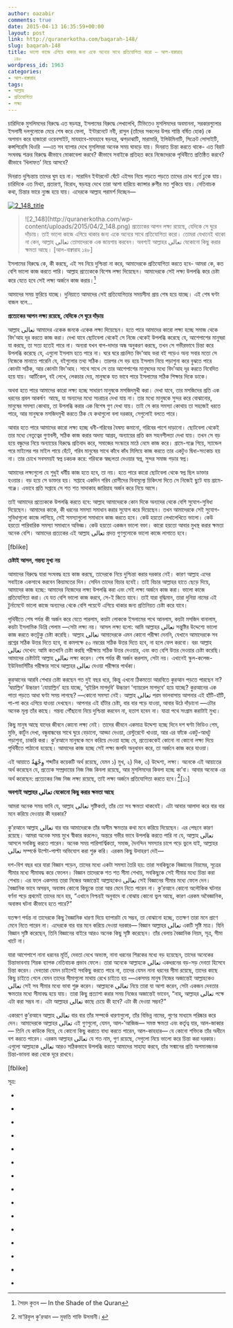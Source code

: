 ```yaml
---
author: oazabir
comments: true
date: 2015-04-13 16:35:59+00:00
layout: post
link: http://quranerkotha.com/baqarah-148/
slug: baqarah-148
title: ভালো কাজে এগিয়ে থাকার জন্য একে অন্যের সাথে প্রতিযোগিতা করো — আল-বাক্বারাহ
  ১৪৮
wordpress_id: 1963
categories:
- আল-বাক্বারাহ
tags:
- আল্লাহ
- প্রতিযোগিতা
- লক্ষ্য
---
```


চারিদিকে মুসলিমদের বিরুদ্ধে এত ষড়যন্ত্র, ইসলামের বিরুদ্ধে লেখালেখি, টিভিতেও মুসলিমদের অবমাননা, সরকারগুলোর ইসলামী দলগুলোকে মেরে শেষ করে ফেলা,  ইন্টারনেটে নবী, রাসুল (তাঁদের সকলের উপর শান্তি বর্ষিত হোক) কে অপমান করে হাজারো ওয়েবসাইট, মাযহাবে-মাযহাবে ষড়যন্ত্র, ঝগড়াঝাটি, মারামারি, ইলিউমিনাটি, সিক্রেট সোসাইটি, কন্সপিরেসি থিওরি  —এত সব ব্যাপার দেখে মুসলিমরা অনেক সময় ঘাবড়ে যায়। দিনরাত চিন্তা করতে থাকে- এত বিরাট সংঘবদ্ধ শত্রুর বিরুদ্ধে কীভাবে মোকাবেলা করবে? কীভাবে সবাইকে প্রতিহত করে নিজেদেরকে পৃথিবীতে প্রতিষ্ঠিত করবে? কীভাবে ‘খিলাফত’ নিয়ে আসবে?

দিনরাত দুশ্চিন্তায় তাদের ঘুম হয় না। সারাদিন ইন্টারনেট ঘেঁটে এইসব নিয়ে পড়তে পড়তে তাদের চোখ গর্তে ঢুকে যায়। চারিদিকে এত মিথ্যা, প্রতারণা, বিরোধ, ষড়যন্ত্র দেখে তারা আশা হারিয়ে ক্যান্সার রুগীর মত শুকিয়ে যায়। নেতিবাচক কথা, চিন্তার ভারে ন্যুব্জ হয়ে যায়। এদেরকে আল্লাহ পরামর্শ দিচ্ছেন—

[![2_148_title](http://quranerkotha.com/wp-content/uploads/2015/04/2_148_title.png)](http://quranerkotha.com/wp-content/uploads/2015/04/2_148_title.png)


<blockquote>![2_148](http://quranerkotha.com/wp-content/uploads/2015/04/2_148.png)
প্রত্যেকের আপন লক্ষ্য রয়েছে, যেদিকে সে ঘুরে দাঁড়ায়। তাই ভালো কাজে এগিয়ে থাকার জন্য একে অন্যের সাথে প্রতিযোগিতা করো। তোমরা যেখানেই থাকো না কেন, আল্লাহ تعالى তোমাদেরকে এক জায়গায় করবেন। অবশ্যই আল্লাহর تعالى যেকোনো কিছু করার ক্ষমতা আছে। [আল-বাক্বারাহ ১৪৮]</blockquote>


ইসলামের বিরুদ্ধে কে, কী করছে, এই সব নিয়ে দুশ্চিন্তা না করে, আমাদেরকে প্রতিযোগিতা করতে হবে- আমরা কে, কত বেশি ভালো কাজ করতে পারি। আল্লাহ প্রত্যেককে বিশেষ লক্ষ্য দিয়েছেন। আমাদেরকে সেই লক্ষ্য উপলব্ধি করে চেষ্টা করে যেতে হবে সেই লক্ষ্য অর্জনে কাজ করার।[^৬]
[^২]: এর জন্য দিনের পর দিন বসে থাকলে হবে না, প্রতি মুহূর্তে প্রতিযোগিতা করতে হবে। আল্লাহ تعالى আমাদেরকে ভালো কাজে দ্রুত চেষ্টা করার জন্য তাগাদা দিয়েছেন। বসে বসে সময় নষ্ট করলে আল্লাহর تعالى প্রতি অবাধ্যতা দেখানো হবে। আমাদের উপর থেকে আল্লাহর تعالى দেওয়া সময়ের বরকত চলে যাবে।
[^^৪]: 
আমাদের সময় ফুরিয়ে যাচ্ছে। দুনিয়াতে আমাদের সেই প্রতিযোগিতার সময়সীমা প্রায় শেষ হয়ে যাচ্ছে। এই শেষ ঘণ্টা বাজল বলে...<!-- more -->

**প্রত্যেকের আপন লক্ষ্য রয়েছে, যেদিকে সে ঘুরে দাঁড়ায়**

আল্লাহ تعالى আমাদের একেক জনকে একেক লক্ষ্য দিয়েছেন। হতে পারে আমাদের কারো লক্ষ্য হচ্ছে সমাজ থেকে বিদ’আহ দূর করতে কাজ করা। দেখা যাবে ছোটবেলা থেকেই সে নিজে থেকেই উপলব্ধি করেছে যে, আশেপাশের মানুষরা যা করছে, তা সত্য হতেই পারে না। অন্যরা যখন বাপ-দাদার অন্ধ অনুকরণ করছে, তখন সে গভীরভাবে চিন্তা করে উপলব্ধি করেছে যে, এগুলো ইসলাম হতে পারে না। ঘরে ঘরে প্রচলিত বিদ’আহ ভরা বই পড়েও অন্য সবার মতো সে নিজেকে মানাতে পারেনি যে, বইগুলোর তথ্য সঠিক। তারপর সে বড় হয়ে ইসলাম নিয়ে পড়াশুনা করে বুঝতে পারে কোনটা সঠিক, আর কোনটা বিদ’আহ। সাথে সাথে সে তার আশেপাশের মানুষদের মধ্যে বিদ’আহ দূর করতে নিবেদিত হয়ে যায়। আর্টিকেল, বই লেখে, লেকচার দেয়, মানুষকে যত ভাবে পারে ইসলামের সঠিক শিক্ষার দিকে ডাকে।

অথবা হতে পারে আমাদের কারো লক্ষ্য হচ্ছে সাধারণ মানুষকে মসজিদমুখী করা। দেখা যাবে, তার মসজিদের প্রতি এক ধরনের প্রবল আকর্ষণ  আছে, যা অন্যদের মধ্যে সচরাচর দেখা যায় না। তার মধ্যে মানুষকে সুন্দর করে বোঝানোর, মানুষের সমস্যা কোথায়, তা উপলব্ধি করার এক বিশেষ গুণ দেখা যায়। তাই সে কার সমস্যা কোথায় তা সহজেই ধরতে পারে, আর মানুষকে মসজিদমুখী করতে ঠিক যে কথাগুলো বলা দরকার, সেগুলোই বলতে পারে।

আবার হতে পারে আমাদের কারো লক্ষ্য হচ্ছে ধনী-গরিবের বৈষম্য কমানো, গরিবের পাশে দাড়ানো। ছোটবেলা থেকেই তার মধ্যে নেতৃত্বের গুণাবলী, সঠিক কাজ করার অদম্য আগ্রহ, অন্যায়ের প্রতি কম সহনশীলতা দেখা যায়। তখন সে বড় হয়ে বন্ধুদের নিয়ে অন্যায়ের বিরুদ্ধে প্রতিবাদ করে, সমাজের সংস্কারে মাঠে নেমে কাজ করে। গ্রামে-গঞ্জে গিয়ে, স্যান্ডেল পরে মাইলের পর মাইল পায়ে হেঁটে, গরিব মানুষের সাথে কাঁধে কাঁধ মিলিয়ে কাজ করতে তার একটুও দ্বিধা-সংকোচ হয় না। তার চোখে সবসময়ই স্বপ্ন চকচক করে: গরিবকে স্বচ্ছলতা দেওয়ার স্বপ্ন, সুন্দর সমাজ গড়ার স্বপ্ন।

আমাদের লক্ষ্যগুলো যে শুধুই ধর্মীয় কাজ হতে হবে, তা নয়। হতে পারে কারো ছোটবেলা থেকে স্বপ্ন ছিল ডাক্তার হওয়ার। বড় হয়ে সে ডাক্তার হয়। সপ্তাহে একদিন গরিব রোগীদের বিনামূল্যে চিকিৎসা দিতে সে নিজেই ছুটে যায় গ্রামে-গঞ্জে। এভাবে প্রতি সপ্তাহে সে শত শত সাদাকাহ জারিয়াহ অর্জন করে নিয়ে আসে।

তাই আমাদের প্রত্যেককে উপলব্ধি করতে হবে: আল্লাহ আমাদেরকে কোন দিকে অন্যদের থেকে বেশি সুযোগ-সুবিধা দিয়েছেন। আমাদের কাকে, কী ধরনের সমস্যা সমাধান করার সুযোগ করে দিয়েছেন। তখন আমাদেরকে সেই সুযোগ-সুবিধাগুলো কাজে লাগিয়ে, সেই সমস্যাগুলো সমাধানে কাজ করতে হবে। কেউ হয়তো লেখালেখিতে ভালো। কেউ হয়তো পারিবারিক সমস্যা সমাধানে অভিজ্ঞ। কেউ হয়তো একজন ভালো বক্তা। কারো হয়তো আবার মুখস্থ করার ক্ষমতা অনেক বেশি। আমাদের প্রত্যকের এই আল্লাহ تعالى প্রদত্ত গুণগুলোকে ভালো কাজে লাগাতে হবে।

[fblike]

**চেষ্টাই আসল, গন্তব্য মুখ্য নয়**

আমাদের বিরুদ্ধে যারা সংঘবদ্ধ হয়ে কাজ করছে, তাদেরকে নিয়ে দুশ্চিন্তা করার দরকার নেই। কারণ আল্লাহ এদের সবাইকে একসাথে করবেন কিয়ামতের দিন। সেদিন তাদের বিচার হবেই। তাই বিচার আল্লাহর হাতে ছেড়ে দিয়ে, আমাদের কাজ হচ্ছে: আমাদের নিজেদের লক্ষ্য উপলব্ধি করা এবং সেই লক্ষ্য অর্জনে কাজ করা। ভালো কাজে প্রতিযোগিতা করা। যে যত বেশি ভালো কাজ করবে, সে-ই জিতে যাবে। তাই যারা বুদ্ধিমান, তারা দুনিয়া নামের এই টুর্নামেন্টে ভালো কাজে অন্যদের থেকে বেশি পয়েন্টে এগিয়ে থাকার জন্য প্রতিনিয়ত চেষ্টা করে যাবে।

পৃথিবীতে শেষ পর্যন্ত কী অর্জন করে যেতে পারলাম, কয়টা লোককে ইসলামের পথে আনলাম, কয়টা মসজিদ বানালাম, কয়টা ইসলামিক ডিগ্রি পেলাম —সেটা লক্ষ্য নয়। আসল লক্ষ্য হলো: আমি আল্লাহর تعالى সন্তুষ্টির উদ্দেশ্যে ভালো কাজ করতে কতটুকু চেষ্টা করেছি। আল্লাহ تعالى আমাদেরকে এমন কোনো পরীক্ষা দেননি, যেখানে আমাদেরকে সব প্রশ্নের সঠিক উত্তর দিতে হবে, বা কমপক্ষে ৫০ নম্বরের সঠিক উত্তর দিতে হবে, না হলে ফেল করবো। বরং আল্লাহ تعالى দেখেন: আমি কতখানি চেষ্টা করছি পরীক্ষায় সঠিক উত্তর দেওয়ার, এবং কত বেশি উত্তর দেওয়ার চেষ্টা করেছি। আমাদের চেষ্টাটাই আল্লাহ تعالى লক্ষ্য করেন। শেষ পর্যন্ত কী অর্জন করলাম, সেটা নয়। এখানেই স্কুল-কলেজ-ইউনিভার্সিটির পরীক্ষার সাথে আল্লাহর تعالى দেওয়া পরীক্ষার পার্থক্য।
[^^১]: 
কুরআনের আরবি শেখার চেষ্টা করছেন গত দুই বছর ধরে, কিন্তু এখনো ঠিকমতো আরবিতে কুরআন পড়তে পারছেন না? ‘দ্বয়াল্লিন’ উচ্চারণ ‘যোয়াল্লিন’ হয়ে যাচ্ছে, ‘গ্বইরিল মাগদুবি’ উচ্চারণ ‘গ্যায়রেল মাগদুবে’ হয়ে যাচ্ছে? কুরআনের এক পাতা পড়তে আধা ঘণ্টা সময় লাগছে? —কোনো সমস্যা নেই। আল্লাহ تعالى পরম ভালবাসায় আপনার এই হাঁটি-হাঁটি, পা-পা করে এগিয়ে যাওয়া দেখছেন। আপনার এই হাঁটার চেষ্টা, বার বার পড়ে যাওয়া, আবার উঠে দাঁড়ানো —এটার অনেক মূল্য তাঁর কাছে। গন্তব্য পৌঁছানো নিয়ে দুশ্চিন্তা করবেন না, হতাশ হবেন না। যাত্রা পথে সংগ্রাম করাটাই মুখ্য।
[^^১]: 
কিছু মানুষ আছে যাদের জীবনে কোনো লক্ষ্য নেই। তাদের জীবনে একমাত্র উদ্দেশ্য হচ্ছে দিনে দশ ঘণ্টা ভিডিও গেম, মুভি, কার্টুন দেখা, বন্ধুবান্ধবের সাথে ঘুরে বেড়ানো, আড্ডা দেওয়া, রেস্টুরেন্টে খাওয়া, আর এর ফাঁকে একটু-আধটু পড়াশুনা, চাকরি করা। কু’রআনে মানুষকে মনে করিয়ে দেওয়া হচ্ছে যে, প্রত্যেককেই কোনো না কোনো লক্ষ্য দিয়ে পৃথিবীতে পাঠানো হয়েছে। আমাদের কাজ হচ্ছে সেই লক্ষ্য জলদি অনুধাবন করে, তা অর্জনে কাজ করে যাওয়া।
[^^১]: 
এই আয়াতে وِجْهَةٌ শব্দটির কয়েকটি অর্থ রয়েছে, যেমন ১) মুখ, ২) দিক, ৩) উদ্দেশ্য, লক্ষ্য। অনেকে এই আয়াতের অর্থ করেছেন যে, প্রত্যেক সম্প্রদায়ের নিজ নিজ কিবলা রয়েছে, আর মুসলিমদের কিবলা হচ্ছে কা’বা। আবার অনেকে এর অর্থ করেছেন: প্রত্যেকের নিজ নিজ লক্ষ্য রয়েছে, তাই লক্ষ্য অর্জনে প্রতিযোগিতা করতে হবে।[^৪][১১]
[^১৪]: আল্লাহই জানেন: কোন প্রেক্ষাপটে কোন অর্থ সঠিক।

**অবশ্যই আল্লাহর تعالى যেকোনো কিছু করার ক্ষমতা আছে**

আমরা অনেক সময় ভাবি যে, আল্লাহ تعالى সৃষ্টিকর্তা, তাঁর তো সব ক্ষমতা থাকবেই। এটা আবার আলাদা করে বার বার মনে করিয়ে দেওয়ার কী দরকার?

কু’রআনে আল্লাহ تعالى বার বার আমাদেরকে তাঁর অসীম ক্ষমতার কথা মনে করিয়ে দিয়েছেন। এর পেছনে কারণ রয়েছে। আমরা অনেক সময় মুখে স্বীকার করলেও, অন্তরে গভীর ভাবে উপলব্ধি করতে পারি না যে, আল্লাহ تعالى আসলে সবকিছু করতে পারেন। অনেক সময় পারিপার্শ্বিকতা, সমাজ, দৈনন্দিন সমস্যার চাপে পড়ে ভুলে যাই, আল্লাহর تعالى সম্পর্কে উল্টো-পাল্টা অভিযোগ করা শুরু করি। এরকম কিছু উদাহরণ দেই—

দশ-বিশ বছর ধরে যারা বিজ্ঞান পড়েন, তাদের মধ্যে একটা সমস্যা তৈরি হয়: তারা সবকিছুকে বিজ্ঞানের নিয়মের, সূত্রের সীমার মধ্যে সীমাবদ্ধ করে ফেলেন। বিজ্ঞান তাদেরকে শত শত সীমা শেখায়, সবকিছুকে সেই সীমার মধ্যে চিন্তা করা শেখায়। এর ফলে একসময় তারা নিজের অজান্তেই আল্লাহকেও تعالى সেই বিজ্ঞানের সীমার মধ্যে ফেলে দেন। বৈজ্ঞানিক ভাবে অসম্ভব, অবাস্তব কোনো কিছুকে তারা আর মেনে নিতে পারেন না। কু’রআনে কোনো অলৌকিক ঘটনার বর্ণনা পড়ে প্রথমেই তাদের মনে হয়, “এখানে নিশ্চয়ই অনুবাদে বা বোঝায় কোনো ভুল আছে, কারণ এরকম অবৈজ্ঞানিক, অবাস্তব ঘটনা কীভাবে হতে পারে?”

যতক্ষণ পর্যন্ত না তাদেরকে কিছু বৈজ্ঞানিক ধারণা দিয়ে ব্যাপারটা যে সম্ভব, তা বোঝানো হচ্ছে, ততক্ষণ তারা মনে প্রাণে মেনে নিতে পারেন না। এদেরকে বার বার মনে করিয়ে দেওয়া দরকার— বিজ্ঞান আল্লাহর تعالى একটি সৃষ্টি মাত্র। যিনি বিজ্ঞান সৃষ্টি করেছেন, তিনি বিজ্ঞানের বাইরে আরও অনেক কিছু সৃষ্টি করেছেন। তাঁর বেলায় বৈজ্ঞানিক নিয়ম, সূত্র, সীমা খাটে না।

যারা আশেপাশে নানা ধরনের মূর্তি, দেবতা দেখে অভ্যস্ত, নানা ধরনের শিরকের মধ্যে বড় হয়েছেন, তাদের অনেকের চিন্তাভাবনায় শিরক ব্যাপক নেতিবাচক প্রভাব ফেলে। তারা অনেকে আল্লাহকে تعالى একধরনের বড়-সড় দেবতা হিসেবে চিন্তা করেন। দেবতারা যেমন চাইলেই সবকিছু করতে পারে না, তাদের যেমন নানা ধরনের সীমা রয়েছে, তাদের কাছে কিছু চাইতে গেলে যেমন তাদের সীমাগুলো মাথায় রেখে চাইতে হয় —একসময় মানুষ নিজের অজান্তেই আল্লাহকেও تعالى সেই সব সীমার মধ্যে ভাবা শুরু করেন। আল্লাহকে تعالى নিয়ে তারা যা আশা করেন, সেটা একজন দেবতার ক্ষমতার মধ্যে সীমাবদ্ধ হয়ে যায়। তারা কিছু প্রত্যাশা করার সময় নিজের অজান্তেই ভাবেন, “নাহ্, আল্লাহর تعالى পক্ষে এটা করা সম্ভব না। এটা আল্লাহর تعالى কাছে চেয়ে কী হবে? এটা কী দেওয়া সম্ভব?”

একারণে কু’রআনে আল্লাহ تعالى বার বার তাঁর সম্পর্কে ধারণাগুলো, তাঁর বিভিন্ন নামের, গুণের মাধ্যমে পরিষ্কার করে দেন। আমাদেরকে আল্লাহর تعالى এই গুণগুলো, যেমন, আল-’আজিজ— সমস্ত ক্ষমতা এবং কর্তৃত্ব যার, আল-জাব্বার— তিনি যে কাউকে দিয়ে, যে কোনো কিছু করাতে বাধ্য করতে পারেন, আল-কাহহার— যে কোনো শক্তিকে তাঁর অধীনে বশ করতে পারেন। এরকম আল্লাহর تعالى যে শত নাম, গুণ রয়েছে, সেগুলো নিয়ে ভালো করে চিন্তা করা দরকার। এগুলো আল্লাহকে تعالى আরও সঠিকভাবে উপলব্ধি করতে আমাদের সাহায্য করবে, তাঁর সন্মানের প্রতি অপমানজনক চিন্তা-ভাবনা করা থেকে দূরে রাখবে।

[fblike]

সূত্র:



	
  * 
[^১]: নওমান আলি খানের সূরা আল-বাকারাহ এর উপর লেকচার এবং বাইয়িনাহ এর কু’রআনের তাফসীর।

	
  * 
[^২]: ম্যাসেজ অফ দা কু’রআন — মুহাম্মাদ আসাদ।

	
  * 
[^৩]: তাফহিমুল কু’রআন — মাওলানা মাওদুদি।

	
  * 
[^৪]: মা’রিফুল কু’রআন — মুফতি শাফি উসমানী।

	
  * 
[^৫]: মুহাম্মাদ মোহার আলি — A Word for Word Meaning of The Quran

	
  * 
[^৬]: সৈয়দ কুতব — In the Shade of the Quran

	
  * 
[^৭]: তাদাব্বুরে কু’রআন - আমিন আহসান ইসলাহি।

	
  * 
[^৮]: তাফসিরে তাওযীহুল কু’রআন — মুফতি তাক্বি উসমানী।

	
  * 
[^৯]: বায়ান আল কু’রআন — ড: ইসরার আহমেদ।

	
  * 
[^১০]: তাফসীর উল কু’রআন — মাওলানা আব্দুল মাজিদ দারিয়াবাদি

	
  * 
[^১১]: কু’রআন তাফসীর — আব্দুর রাহিম আস-সারানবি

	
  * 
[^১২]: আত-তাবারি-এর তাফসীরের অনুবাদ।

	
  * 
[^১৩]: তাফসির ইবন আব্বাস।

	
  * 
[^১৪]: তাফসির আল কুরতুবি।

	
  * 
[^১৫]: তাফসির আল জালালাইন।


